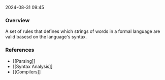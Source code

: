 
2024-08-31 09:45

### Overview
A set of rules that defines which strings of words in a formal language are valid basesd on the language's syntax.

### References
- [[Parsing]]
- [[Syntax Analysis]]
- [[Compilers]]


